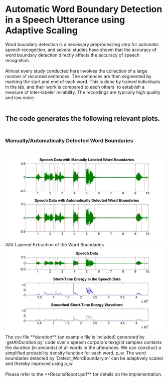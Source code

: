 # Automatic Word Boundary Detection in a Speech Utterance using Adaptive Scaling

Word boundary detection is a necessary preprocessing step for automatic speech recognition, and several studies have shown that the accuracy of word boundary detection directly affects the accuracy of speech recognition.<br><br>
Almost every study conducted here involves the collection of a large number of recorded sentences. The sentences are then segmented by marking the start and end of each word. This is done by trained individuals in the lab, and their work is compared to each others' to establish a measure of inter-labeler reliability. The recordings are typically high quality and low noise.<br><br>
## The code generates the following relevant plots.<br><br>
### Manually/Automatically Detected Word Boundaries<br><br>
<img src="1.jpg" width="600">
### Layered Extraction of the Word Boundaries
<img src="2.jpg" width="600">
The csv file **duration** (an example file is included) generated by `getAllDuration.py` code over a speech corpora's textgrid samples contains the duration (in seconds) of all words in the utterances. We can construct a simplified probability density function for each word, p_w. The word boundaries detected by `Detect_WordBoundary.m` can be adaptively scaled and thereby improved using p_w.<br><br>
Please refer to the **ResultsReport.pdf** for details on the implementation.
